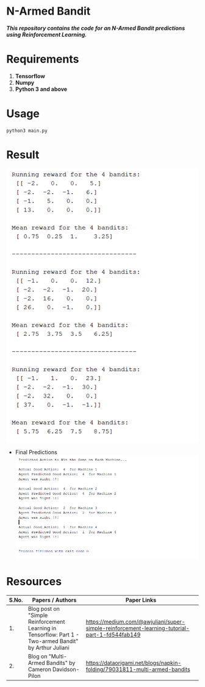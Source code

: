 # N-Armed Bandit
***This repository contains the code for an N-Armed Bandit predictions using Reinforcement Learning.***

# Requirements
1. **Tensorflow**
2. **Numpy**
3. **Python 3 and above**


# Usage
```
python3 main.py
```

# Result

![Output a1](Images/Output2.png?raw=true "Output a1")



* Final Predictions
![Output a1](Images/Output1.png?raw=true "Output a1")


# Resources

| S.No.  |                       Papers / Authors                    |                     Paper Links                      |
| ------ | --------------------------------------------------------- | ---------------------------------------------------- |
|1.      |Blog post on "Simple Reinforcement Learning in Tensorflow: Part 1 - Two-armed Bandit" by Arthur Juliani | https://medium.com/@awjuliani/super-simple-reinforcement-learning-tutorial-part-1-fd544fab149 |
|2.      |  Blog on "Multi-Armed Bandits" by Cameron Davidson-Pilon  | https://dataorigami.net/blogs/napkin-folding/79031811-multi-armed-bandits |

